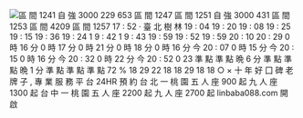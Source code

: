 ![區 間 1241 自 強 3000 229 653 區 間 1247 區 間 1251 自 強 3000 431 區 間 1253 區 間 4209 區 間 1257 17 : 52 · 臺 北 樹 林 19 : 04 19 : 20 19 : 08 19 : 25 19 : 15 19 : 36 19 : 24 1 9 : 42 1 9 : 43 19 : 59 19 : 52 19 : 59 20 : 10 20 : 29 0 時 16 分 0 時 17 分 0 時 21 分 0 時 18 分 0 時 16 分 今 20 : 07 0 時 15 分 今 20 : 15 0 時 16 分 今 20 : 32 0 時 22 分 今 20 : 52 0 23 準 點 準 點 晩 6 分 準 點 準 點 晩 1 分 準 點 準 點 準 點 72 % 18 29 22 18 18 29 18 18 ○ × 十 年 好 囗 碑 老 牌 子 , 專 業 服 務 平 台 24HR 預 約 台 北 一 桃 園 五 人 座 900 起 九 人 座 1300 起 台 中 一 桃 園 五 人 座 2200 起 九 人 座 2700 起 linbaba088.com 開 啟 ](Exported%20image%2020241106113005-0.jpeg)